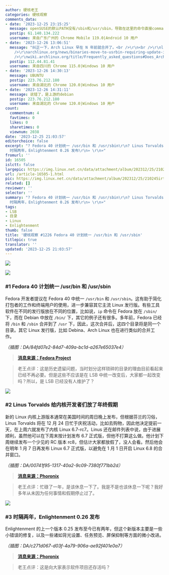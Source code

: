```yaml
---
author: 硬核老王
categories: 硬核观察
comments_data:
- date: '2023-12-25 23:15:25'
  message: openSUSE的默认PATH没有/sbin和/usr/sbin，导致在这里的命令直接command not found。他们的理由是“这里的命令普通用户没有权限运行”，我不知道有没有其他发行版也是这种nc设计。
  postip: 61.140.134.222
  username: 来自广东广州的 Chrome Mobile 119.0|Android 10 用户
- date: '2023-12-26 13:06:51'
  message: "纠正一下，Arch Linux 早在 N 年前就合并了。<br />\r\n<br />\r\nlists.archlinux.org/pipermail/arch-dev-public/2012-March/022625.html<br
    />\r\narchlinux.org/news/binaries-move-to-usrbin-requiring-update-intervention/<br
    />\r\nwiki.archlinux.org/title/Frequently_asked_questions#Does_Arch_follow_the_Linux_Foundation's_Filesystem_Hierarchy_Standard_(FHS)"
  postip: 112.44.81.41
  username: 来自四川的 Chrome 115.0|Windows 10 用户
- date: '2023-12-26 14:30:13'
  message: UBUNTU
  postip: 223.76.212.180
  username: 来自湖北的 Chrome 120.0|Windows 10 用户
- date: '2023-12-26 14:31:11'
  message: 说错了，是上游的debian
  postip: 223.76.212.180
  username: 来自湖北的 Chrome 120.0|Windows 10 用户
count:
  commentnum: 4
  favtimes: 0
  likes: 0
  sharetimes: 0
  viewnum: 2038
date: '2023-12-25 21:03:57'
editorchoice: false
excerpt: "? Fedora 40 计划统一 /usr/bin 和 /usr/sbin\r\n? Linus Torvalds 给内核开发者们放了年终假期\r\n?
  时隔两年，Enlightenment 0.26 发布\r\n» \r\n»"
fromurl: ''
id: 16505
islctt: false
largepic: https://img.linux.net.cn/data/attachment/album/202312/25/210245irtm4rjrggajgt09.jpg
url: /article-16505-1.html
pic: https://img.linux.net.cn/data/attachment/album/202312/25/210245irtm4rjrggajgt09.jpg.thumb.jpg
related: []
reviewer: ''
selector: ''
summary: "? Fedora 40 计划统一 /usr/bin 和 /usr/sbin\r\n? Linus Torvalds 给内核开发者们放了年终假期\r\n?
  时隔两年，Enlightenment 0.26 发布\r\n» \r\n»"
tags:
- LSB
- 目录
- Linux
- Enlightenment
thumb: false
title: '硬核观察 #1226 Fedora 40 计划统一 /usr/bin 和 /usr/sbin'
titlepic: true
translator: ''
updated: '2023-12-25 21:03:57'
---
```


![](https://img.linux.net.cn/data/attachment/album/202312/25/210245irtm4rjrggajgt09.jpg)


![](https://img.linux.net.cn/data/attachment/album/202312/25/210257t9z7k6g9g4z5n77g.png)


### #1 Fedora 40 计划统一 /usr/bin 和 /usr/sbin


Fedora 开发者提议在 Fedora 40 中统一 `/usr/bin` 和 `/usr/sbin`。这有助于简化打包者的工作和终端用户的使用，进一步兼容其它主流 Linux 发行版。有些工具软件在不同的发行版放在不同的位置，比如说，`ip` 命令在 Fedora 放在 `/sbin/` 下，而在 Debian 中放在 `/bin/` 下，其它的例子还有很多。多年前，Fedora 已经将 `/bin` 和 `/sbin` 合并到了 `/usr` 下，因此，这次合并后，这四个目录将是同一个目录。其它 Linux 发行版，比如 Debina、Arch Linux 也在进行类似的合并工作。


*（插图：DA/84fd07e2-84d7-409a-bc1d-a267e65037e4）*



> 
> **[消息来源：Fedora Project](https://fedoraproject.org/wiki/Changes/Unify_bin_and_sbin)**
> 
> 
> 



> 
> 老王点评：这是历史遗留问题，当时划分这样琐碎的目录的理由目前看起来已经不再必要。但是这些不应该是在 LSB 中统一改变后，大家都一起改变吗？所以，是 LSB 已经没有人维护了？
> 
> 
> 


![](https://img.linux.net.cn/data/attachment/album/202312/25/210317l5p55915tq921tq5.png)


### #2 Linus Torvalds 给内核开发者们放了年终假期


新的 Linux 内核上游版本通常在美国时间的周日晚上发布，但根据芬兰的习俗，Linus Torvalds 将在 12 月 24 日忙于庆祝活动，比如去购物，因此他决定提前一天，在上周六就发布了内核 Linux 6.7-rc7。Linus 还在邮件列表中说，由于进展顺利，虽然他可以在下周末按计划发布 6.7 正式版，但他不打算这么做。他计划下周继续发布一个少见的 RC 版本 rc8，但估计大家都放假了，没人会看。然后他会在明年 1 月 7 日再发布 Linux 6.7 正式版，以避免在 1 月 1 日开启 Linux 6.8 的合并窗口。


*（插图：DA/00741f95-1317-40a2-9c09-7380f771bb2d）*



> 
> **[消息来源：Phoronix](https://www.phoronix.com/news/Linux-6.7-rc7)**
> 
> 
> 



> 
> 老王点评：忙碌了一年，是该休息一下了。我是不是也该休息一下呢？我好多年从未因为任何事情和假期停止过了。
> 
> 
> 


![](https://img.linux.net.cn/data/attachment/album/202312/25/210331i5mictrz5f6zhtm6.png)


### #3 时隔两年，Enlightenment 0.26 发布


Enlightenment 的上一个版本 0.25 发布至今已有两年，但这个新版本主要是一些小错误的修复，以及一些诸如背光设置、任务预览、屏保抑制等方面的微小改进。


*（插图：DA/c271d067-d03f-4a79-906a-ae92f401e0a7）*



> 
> **[消息来源：Phoronix](https://www.phoronix.com/news/Enlightenment-0.26-Released)**
> 
> 
> 



> 
> 老王点评：这是向大家表示软件项目还存活吗？
> 
> 
>